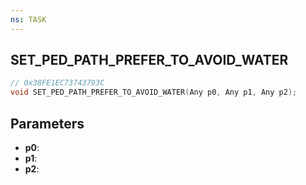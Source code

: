 ```yaml
---
ns: TASK
---
```

## SET_PED_PATH_PREFER_TO_AVOID_WATER

```c
// 0x38FE1EC73743793C
void SET_PED_PATH_PREFER_TO_AVOID_WATER(Any p0, Any p1, Any p2);
```

## Parameters
* **p0**:
* **p1**:
* **p2**:
